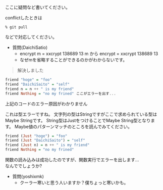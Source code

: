ここに疑問など書いてください。

conflictしたときは

	% git pull

などで対応してください。

- 質問(DaichiSatio)
  - encrypt m = xxcrypt 138689 13 m から encrypt = xxcrypt 138689 13
  - なぜmを省略することができるのかがわからないです。

> 解決しました

```haskell
friend "hoge" = "foo"
friend "DaichiSaito" = "self"
friend n = n ++ " is my friend"
friend Nothing = "no my frined" ここがエラーを出す...
```

上記のコードのエラー原因がわかりません  

これは型エラーですね。
文字列の型はStringですがここで求められている型はMaybe Stringです。
String型はJustをつけることでMaybe String型となります。
Maybe値のパターンマッチのところを読んでみてください。

```haskell
friend (Just "hoge") = "foo"
friend (Just "DaichiSaito") = "self"
friend (Just n) = n ++ " is my friend"
friend Nothing = "no my frined"
```

関数の読み込みは成功したのですが、関数実行でエラーを出します...  
なんででしょうか?

- 質問(yoshixmk)
  - クーラー寒いと思う人いますか？僕ちょっと寒いかも。
